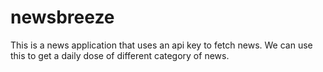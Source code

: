# newsbreeze
This is a news application that uses an api key to fetch news. We can use this to get a daily dose of different category of news.
